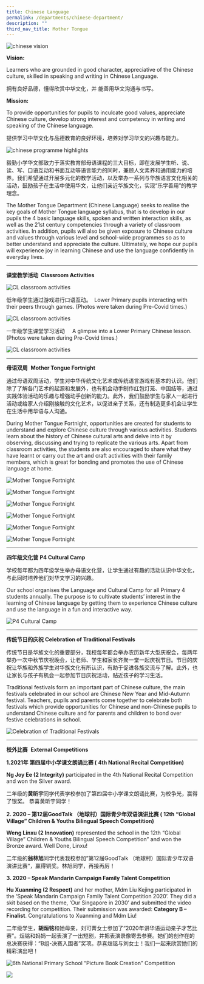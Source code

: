 ```yaml
---
title: Chinese Language
permalink: /departments/chinese-department/
description: ""
third_nav_title: Mother Tongue
---
```

![chinese vision](/images/chinese_vision.jpg)

**Vision:**

Learners who are grounded in good character, appreciative of the Chinese culture, skilled in speaking and writing in Chinese Language.

拥有良好品德，懂得欣赏中华文化，并 能善用华文沟通与书写。

**Mission:**

To provide opportunities for pupils to inculcate good values, appreciate Chinese culture, develop strong interest and competency in writing and speaking of the Chinese language.

提供学习中华文化与品德教育的良好环境，培养对学习华文的兴趣与能力。

![chinese programme highlights](/images/chinese_programme_highlights.jpg)

毅勤小学华文部致力于落实教育部母语课程的三大目标，即在发展学生听、说、读、写、口语互动和书面互动等语言能力的同时，兼顾人文素养和通用能力的培养。我们希望通过开展多元化的教学活动，以及举办一系列与华族语言文化相关的活动，鼓励孩子在生活中使用华文，让他们亲近华族文化，实现“乐学善用”的教学理念。

The Mother Tongue Department (Chinese Language) seeks to realise the key goals of Mother Tongue language syllabus, that is to develop in our pupils the 4 basic language skills, spoken and written interaction skills, as well as the 21st century competencies through a variety of classroom activities. In addition, pupils will also be given exposure to Chinese culture and values through various level and school-wide programmes so as to better understand and appreciate the culture. Ultimately, we hope our pupils will experience joy in learning Chinese and use the language confidently in everyday lives.

---

**课堂教学活动  Classroom Activities**

![CL classroom activities](/images/CL%20classroom%20activities.png)

低年级学生通过游戏进行口语互动。  Lower Primary pupils interacting with their peers through games. (Photos were taken during Pre-Covid times.)

![CL classroom activities](/images/CL%20classroom%20activities_2.png)

一年级学生课堂学习活动     A glimpse into a Lower Primary Chinese lesson. (Photos were taken during Pre-Covid times.)

![CL classroom activities](/images/CL%20classroom%20activities_3.jpg)

---

**母语双周**  **Mother Tongue Fortnight**

通过母语双周活动，学生对中华传统文化艺术或传统语言游戏有基本的认识。他们除了了解各门艺术的起源和发展外，也有机会动手制作红包灯笼、中国结等，通过实践体验活动的乐趣与增强动手创新的能力。此外，我们鼓励学生与家人一起进行活动或给家人介绍刚接触的文化艺术，以促进亲子关系，还有制造更多机会让学生在生活中用华语与人沟通。

During Mother Tongue Fortnight, opportunities are created for students to understand and explore Chinese culture through various activities. Students learn about the history of Chinese cultural arts and delve into it by observing, discussing and trying to replicate the various arts. Apart from classroom activities, the students are also encouraged to share what they have learnt or carry out the art and craft activities with their family members, which is great for bonding and promotes the use of Chinese language at home.

![Mother Tongue Fortnight](/images/Mother%20Tongue%20Fortnight_1.jpg)

![Mother Tongue Fortnight](/images/Mother%20Tongue%20Fortnight_2.jpg)

![Mother Tongue Fortnight](/images/Mother%20Tongue%20Fortnight_3.jpg)

![Mother Tongue Fortnight](/images/Mother%20Tongue%20Fortnight_4.jpg)

![Mother Tongue Fortnight](/images/Mother%20Tongue%20Fortnight_5.jpg)

![Mother Tongue Fortnight](/images/Mother%20Tongue%20Fortnight_6.jpg)

---

**四年级文化营** **P4 Cultural Camp**

学校每年都为四年级学生举办母语文化营，让学生通过有趣的活动认识中华文化，与此同时培养他们对华文学习的兴趣。

Our school organises the Language and Cultural Camp for all Primary 4 students annually. The purpose is to cultivate students’ interest in the learning of Chinese language by getting them to experience Chinese culture and use the language in a fun and interactive way.

![P4 Cultural Camp](/images/P4%20Cultural%20Camp.jpg)

---

**传统节日的庆祝** **Celebration of Traditional Festivals**

传统节日是华族文化的重要部分，我校每年都会举办农历新年大型庆祝会，每两年举办一次中秋节庆祝晚会，让老师、学生和家长齐聚一堂一起庆祝节日。节日的庆祝让华族和外族学生对华族文化有所认识，有助于促进各族交流与了解。此外，也让家长与孩子有机会一起参加节日庆祝活动，贴近孩子的学习生活。

Traditional festivals form an important part of Chinese culture, the main festivals celebrated in our school are Chinese New Year and Mid-Autumn festival. Teachers, pupils and parents come together to celebrate both festivals which provide opportunities for Chinese and non-Chinese pupils to understand Chinese culture and for parents and children to bond over festive celebrations in school.

![Celebration of Traditional Festivals](/images/Celebration%20of%20Traditional%20Festivals.jpg)

---

**校外比赛**  **External Competitions**

**1.2021年 第四届中小学课文朗诵比赛 (** **4th National Recital Competition)**

**Ng Joy Ee (2 Integrity)** participated in the 4th National Recital Competition and won the Silver award.

二年级的**黄昕宇**同学代表学校参加了第四届中小学课文朗诵比赛，为校争光，赢得了银奖。 恭喜黄昕宇同学！

**2\. 2020 – 第12届GoodTalk （地球村）国际青少年双语演讲比赛 (** **12th “Global Village” Children & Youths Bilingual Speech Competition)**

**Weng Linxu (2 Innovation)** represented the school in the 12th “Global Village” Children & Youths Bilingual Speech Competition” and won the Bronze award. Well Done, Linxu! 

二年级的**翁林旭**同学代表我校参加”第12届GoodTalk （地球村）国际青少年双语演讲比赛“，赢得铜奖。林旭同学，再接再厉！

**3\. 2020 – Speak Mandarin Campaign Family Talent Competition** 

**Hu Xuanming (2 Respect)** and her mother, Mdm Liu Kejing participated in the ‘Speak Mandarin Campaign Family Talent Competition 2020’. They did a skit based on the theme, ‘Our Singapore in 2030’ and submitted the video recording for competition. Their submission was awarded: **Category B – Finalist**. Congratulations to Xuanming and Mdm Liu!

二年级学生，**胡烜铭**和她母亲，刘可菁女士参加了“2020年讲华语运动亲子才艺比赛”。烜铭和妈妈一起表演了一出短剧，并把表演录像寄去参赛。她们的创作在的总决赛获得：“B组-决赛入围者”奖项。恭喜烜铭与刘女士！我们一起来欣赏她们的精彩演出吧！

![6th National Primary School “Picture Book Creation” Competition](/images/6th%20National%20Primary%20School%20“Picture%20Book%20Creation”%20Competition.jpg)

![](/images/chinese_links.jpg)